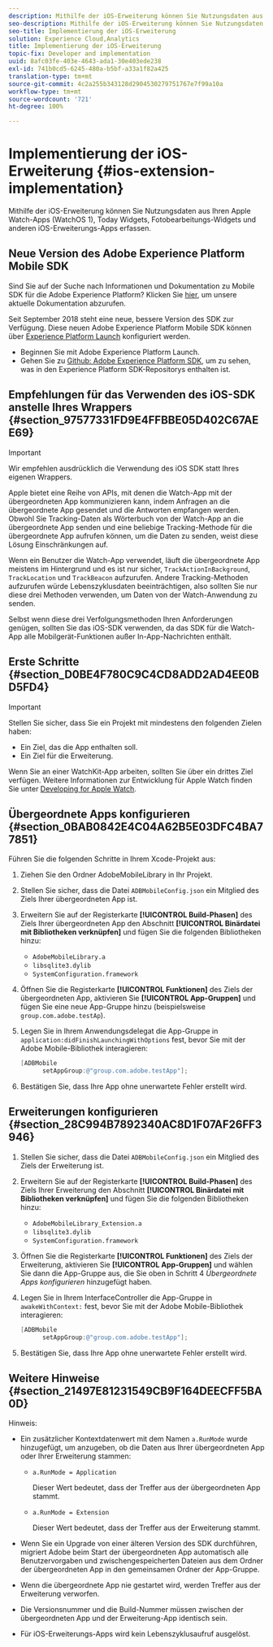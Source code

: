 ```yaml
---
description: Mithilfe der iOS-Erweiterung können Sie Nutzungsdaten aus Ihren Apple Watch-Apps (WatchOS 1), Today Widgets, Fotobearbeitungs-Widgets und anderen iOS-Erweiterungs-Apps erfassen.
seo-description: Mithilfe der iOS-Erweiterung können Sie Nutzungsdaten aus Ihren Apple Watch-Apps (WatchOS 1), Today Widgets, Fotobearbeitungs-Widgets und anderen iOS-Erweiterungs-Apps erfassen.
seo-title: Implementierung der iOS-Erweiterung
solution: Experience Cloud,Analytics
title: Implementierung der iOS-Erweiterung
topic-fix: Developer and implementation
uuid: 8afc03fe-403e-4643-ada1-30e403ede238
exl-id: 741b0cd5-6245-480a-b5bf-a33a1f82a425
translation-type: tm+mt
source-git-commit: 4c2a255b343128d2904530279751767e7f99a10a
workflow-type: tm+mt
source-wordcount: '721'
ht-degree: 100%

---
```


# Implementierung der iOS-Erweiterung {#ios-extension-implementation}

Mithilfe der iOS-Erweiterung können Sie Nutzungsdaten aus Ihren Apple Watch-Apps (WatchOS 1), Today Widgets, Fotobearbeitungs-Widgets und anderen iOS-Erweiterungs-Apps erfassen.

## Neue Version des Adobe Experience Platform Mobile SDK

Sind Sie auf der Suche nach Informationen und Dokumentation zu Mobile SDK für die Adobe Experience Platform? Klicken Sie [hier](https://aep-sdks.gitbook.io/docs/), um unsere aktuelle Dokumentation abzurufen.

Seit September 2018 steht eine neue, bessere Version des SDK zur Verfügung. Diese neuen Adobe Experience Platform Mobile SDK können über [Experience Platform Launch](https://www.adobe.com/de/experience-platform/launch.html) konfiguriert werden.

* Beginnen Sie mit Adobe Experience Platform Launch.
* Gehen Sie zu [Github: Adobe Experience Platform SDK](https://github.com/Adobe-Marketing-Cloud/acp-sdks), um zu sehen, was in den Experience Platform SDK-Repositorys enthalten ist.

## Empfehlungen für das Verwenden des iOS-SDK anstelle Ihres Wrappers {#section_97577331FD9E4FFBBE05D402C67AEE69}

>[!IMPORTANT]
>
>Wir empfehlen ausdrücklich die Verwendung des iOS SDK statt Ihres eigenen Wrappers.

Apple bietet eine Reihe von APIs, mit denen die Watch-App mit der übergeordneten App kommunizieren kann, indem Anfragen an die übergeordnete App gesendet und die Antworten empfangen werden. Obwohl Sie Tracking-Daten als Wörterbuch von der Watch-App an die übergeordnete App senden und eine beliebige Tracking-Methode für die übergeordnete App aufrufen können, um die Daten zu senden, weist diese Lösung Einschränkungen auf.

Wenn ein Benutzer die Watch-App verwendet, läuft die übergeordnete App meistens im Hintergrund und es ist nur sicher, `TrackActionInBackground`, `TrackLocation` und `TrackBeacon` aufzurufen. Andere Tracking-Methoden aufzurufen würde Lebenszyklusdaten beeinträchtigen, also sollten Sie nur diese drei Methoden verwenden, um Daten von der Watch-Anwendung zu senden.

Selbst wenn diese drei Verfolgungsmethoden Ihren Anforderungen genügen, sollten Sie das iOS-SDK verwenden, da das SDK für die Watch-App alle Mobilgerät-Funktionen außer In-App-Nachrichten enthält.

## Erste Schritte {#section_D0BE4F780C9C4CD8ADD2AD4EE0BD5FD4}

>[!IMPORTANT]
>
>Stellen Sie sicher, dass Sie ein Projekt mit mindestens den folgenden Zielen haben:
>
>* Ein Ziel, das die App enthalten soll.
>* Ein Ziel für die Erweiterung.
>



Wenn Sie an einer WatchKit-App arbeiten, sollten Sie über ein drittes Ziel verfügen. Weitere Informationen zur Entwicklung für Apple Watch finden Sie unter [Developing for Apple Watch](https://developer.apple.com/library/ios/documentation/General/Conceptual/WatchKitProgrammingGuide/index.html#//apple_ref/doc/uid/TP40014969-CH8-SW1).

## Übergeordnete Apps konfigurieren {#section_0BAB0842E4C04A62B5E03DFC4BA77851}

Führen Sie die folgenden Schritte in Ihrem Xcode-Projekt aus:

1. Ziehen Sie den Ordner AdobeMobileLibrary in Ihr Projekt.
1. Stellen Sie sicher, dass die Datei `ADBMobileConfig.json` ein Mitglied des Ziels Ihrer übergeordneten App ist.
1. Erweitern Sie auf der Registerkarte **[!UICONTROL Build-Phasen]** des Ziels Ihrer übergeordneten App den Abschnitt **[!UICONTROL Binärdatei mit Bibliotheken verknüpfen]** und fügen Sie die folgenden Bibliotheken hinzu:

   * `AdobeMobileLibrary.a`
   * `libsqlite3.dylib`
   * `SystemConfiguration.framework`

1. Öffnen Sie die Registerkarte **[!UICONTROL Funktionen]** des Ziels der übergeordneten App, aktivieren Sie **[!UICONTROL App-Gruppen]** und fügen Sie eine neue App-Gruppe hinzu (beispielsweise `group.com.adobe.testAp`).

1. Legen Sie in Ihrem Anwendungsdelegat die App-Gruppe in `application:didFinishLaunchingWithOptions` fest, bevor Sie mit der Adobe Mobile-Bibliothek interagieren:

   ```objective-c
   [ADBMobile 
         setAppGroup:@"group.com.adobe.testApp"];
   ```

1. Bestätigen Sie, dass Ihre App ohne unerwartete Fehler erstellt wird.

## Erweiterungen konfigurieren {#section_28C994B7892340AC8D1F07AF26FF3946}

1. Stellen Sie sicher, dass die Datei `ADBMobileConfig.json` ein Mitglied des Ziels der Erweiterung ist.
1. Erweitern Sie auf der Registerkarte **[!UICONTROL Build-Phasen]** des Ziels Ihrer Erweiterung den Abschnitt **[!UICONTROL Binärdatei mit Bibliotheken verknüpfen]** und fügen Sie die folgenden Bibliotheken hinzu:

   * `AdobeMobileLibrary_Extension.a`
   * `libsqlite3.dylib`
   * `SystemConfiguration.framework`

1. Öffnen Sie die Registerkarte **[!UICONTROL Funktionen]** des Ziels der Erweiterung, aktivieren Sie **[!UICONTROL App-Gruppen]** und wählen Sie dann die App-Gruppe aus, die Sie oben in Schritt 4 *Übergeordnete Apps konfigurieren* hinzugefügt haben.

1. Legen Sie in Ihrem InterfaceController die App-Gruppe in `awakeWithContext:` fest, bevor Sie mit der Adobe Mobile-Bibliothek interagieren:

   ```objective-c
   [ADBMobile 
         setAppGroup:@"group.com.adobe.testApp"];
   ```

1. Bestätigen Sie, dass Ihre App ohne unerwartete Fehler erstellt wird.

## Weitere Hinweise {#section_21497E81231549CB9F164DEECFF5BA0D}

Hinweis:

* Ein zusätzlicher Kontextdatenwert mit dem Namen `a.RunMode` wurde hinzugefügt, um anzugeben, ob die Daten aus Ihrer übergeordneten App oder Ihrer Erweiterung stammen:

   * `a.RunMode = Application`

      Dieser Wert bedeutet, dass der Treffer aus der übergeordneten App stammt.
   * `a.RunMode = Extension`

      Dieser Wert bedeutet, dass der Treffer aus der Erweiterung stammt.

* Wenn Sie ein Upgrade von einer älteren Version des SDK durchführen, migriert Adobe beim Start der übergeordneten App automatisch alle Benutzervorgaben und zwischengespeicherten Dateien aus dem Ordner der übergeordneten App in den gemeinsamen Ordner der App-Gruppe.
* Wenn die übergeordnete App nie gestartet wird, werden Treffer aus der Erweiterung verworfen.
* Die Versionsnummer und die Build-Nummer müssen zwischen der übergeordneten App und der Erweiterung-App identisch sein.
* Für iOS-Erweiterungs-Apps wird kein Lebenszyklusaufruf ausgelöst.
